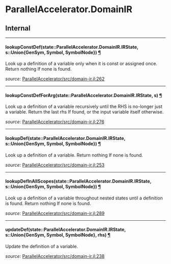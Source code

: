 # ParallelAccelerator.DomainIR

## Internal

---

<a id="method__lookupconstdef.1" class="lexicon_definition"></a>
#### lookupConstDef(state::ParallelAccelerator.DomainIR.IRState,  s::Union{GenSym, Symbol, SymbolNode}) [¶](#method__lookupconstdef.1)
Look up a definition of a variable only when it is const or assigned once.
Return nothing If none is found.


*source:*
[ParallelAccelerator/src/domain-ir.jl:262](https://github.com/IntelLabs/ParallelAccelerator.jl/tree/44944f13cdcd8839ae646ee3ca66dbafdec20db5/src/domain-ir.jl#L262)

---

<a id="method__lookupconstdefforarg.1" class="lexicon_definition"></a>
#### lookupConstDefForArg(state::ParallelAccelerator.DomainIR.IRState,  s) [¶](#method__lookupconstdefforarg.1)
Look up a definition of a variable recursively until the RHS is no-longer just a variable.
Return the last rhs If found, or the input variable itself otherwise.


*source:*
[ParallelAccelerator/src/domain-ir.jl:276](https://github.com/IntelLabs/ParallelAccelerator.jl/tree/44944f13cdcd8839ae646ee3ca66dbafdec20db5/src/domain-ir.jl#L276)

---

<a id="method__lookupdef.1" class="lexicon_definition"></a>
#### lookupDef(state::ParallelAccelerator.DomainIR.IRState,  s::Union{GenSym, Symbol, SymbolNode}) [¶](#method__lookupdef.1)
Look up a definition of a variable.
Return nothing If none is found.


*source:*
[ParallelAccelerator/src/domain-ir.jl:253](https://github.com/IntelLabs/ParallelAccelerator.jl/tree/44944f13cdcd8839ae646ee3ca66dbafdec20db5/src/domain-ir.jl#L253)

---

<a id="method__lookupdefinallscopes.1" class="lexicon_definition"></a>
#### lookupDefInAllScopes(state::ParallelAccelerator.DomainIR.IRState,  s::Union{GenSym, Symbol, SymbolNode}) [¶](#method__lookupdefinallscopes.1)
Look up a definition of a variable throughout nested states until a definition is found.
Return nothing If none is found.


*source:*
[ParallelAccelerator/src/domain-ir.jl:289](https://github.com/IntelLabs/ParallelAccelerator.jl/tree/44944f13cdcd8839ae646ee3ca66dbafdec20db5/src/domain-ir.jl#L289)

---

<a id="method__updatedef.1" class="lexicon_definition"></a>
#### updateDef(state::ParallelAccelerator.DomainIR.IRState,  s::Union{GenSym, Symbol, SymbolNode},  rhs) [¶](#method__updatedef.1)
Update the definition of a variable.


*source:*
[ParallelAccelerator/src/domain-ir.jl:238](https://github.com/IntelLabs/ParallelAccelerator.jl/tree/44944f13cdcd8839ae646ee3ca66dbafdec20db5/src/domain-ir.jl#L238)

